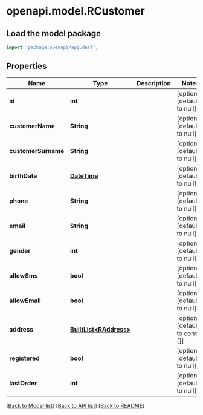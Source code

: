 # openapi.model.RCustomer

## Load the model package
```dart
import 'package:openapi/api.dart';
```

## Properties
Name | Type | Description | Notes
------------ | ------------- | ------------- | -------------
**id** | **int** |  | [optional] [default to null]
**customerName** | **String** |  | [optional] [default to null]
**customerSurname** | **String** |  | [optional] [default to null]
**birthDate** | [**DateTime**](DateTime.md) |  | [optional] [default to null]
**phone** | **String** |  | [optional] [default to null]
**email** | **String** |  | [optional] [default to null]
**gender** | **int** |  | [optional] [default to null]
**allowSms** | **bool** |  | [optional] [default to null]
**allowEmail** | **bool** |  | [optional] [default to null]
**address** | [**BuiltList&lt;RAddress&gt;**](RAddress.md) |  | [optional] [default to const []]
**registered** | **bool** |  | [optional] [default to null]
**lastOrder** | **int** |  | [optional] [default to null]

[[Back to Model list]](../README.md#documentation-for-models) [[Back to API list]](../README.md#documentation-for-api-endpoints) [[Back to README]](../README.md)


